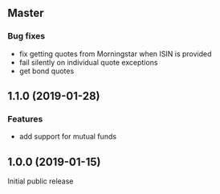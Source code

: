 ## Master

### Bug fixes
* fix getting quotes from Morningstar when ISIN is provided
* fail silently on individual quote exceptions
* get bond quotes

## 1.1.0 (2019-01-28)

### Features
* add support for mutual funds


## 1.0.0 (2019-01-15)

Initial public release
